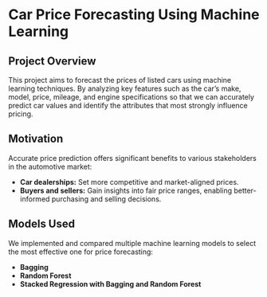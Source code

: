 # Car Price Forecasting Using Machine Learning

## Project Overview

This project aims to forecast the prices of listed cars using machine learning techniques. By analyzing key features such as the car’s make, model, price, mileage, and engine specifications so that we can accurately predict car values and identify the attributes that most strongly influence pricing.

## Motivation

Accurate price prediction offers significant benefits to various stakeholders in the automotive market:

- **Car dealerships:** Set more competitive and market-aligned prices.
- **Buyers and sellers:** Gain insights into fair price ranges, enabling better-informed purchasing and selling decisions.

## Models Used

We implemented and compared multiple machine learning models to select the most effective one for price forecasting:

- **Bagging**
- **Random Forest**
- **Stacked Regression with Bagging and Random Forest**
